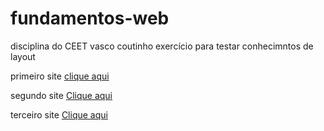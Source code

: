 # fundamentos-web
disciplina do CEET vasco coutinho
exercício para testar conhecimntos de layout

primeiro site  [clique aqui](https://luisarturrangel.github.io/fundamentos-web/primeiro/index.html "primeiro site")

segundo site   [Clique aqui](https://luisarturrangel.github.io/fundamentos-web/segundo/index.html "segundo site")

terceiro site  [Clique aqui](https://luisarturrangel.github.io/fundamentos-web/terceiro/index.html "terceiro site")
